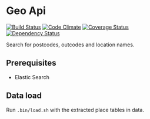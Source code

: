 # Geo Api

[![Build Status](https://travis-ci.org/NHSChoices/geo-api.png?branch=master)](https://travis-ci.org/NHSChoices/geo-api)
[![Code Climate](https://codeclimate.com/github/NHSChoices/geo-api.png)](https://codeclimate.com/github/NHSChoices/geo-api)
[![Coverage Status](https://coveralls.io/repos/NHSChoices/geo-api/badge.png)](https://coveralls.io/r/NHSChoices/geo-api)  
[![Dependency Status](https://gemnasium.com/NHSChoices/geo-api.png)](https://gemnasium.com/NHSChoices/geo-api)

Search for postcodes, outcodes and location names.

## Prerequisites ##

* Elastic Search

## Data load

Run `.bin/load.sh` with the extracted place tables in data.
